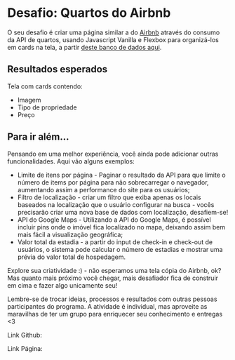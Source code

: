 # Desafio: Quartos do Airbnb

O seu desafio é criar uma página similar a do [Airbnb](https://www.airbnb.com.br/) através do consumo da API de quartos, usando Javascript Vanilla e Flexbox para organizá-los em cards na tela, a partir [deste banco de dados aqui](https://api.sheety.co/30b6e400-9023-4a15-8e6c-16aa4e3b1e72).

## Resultados esperados
Tela com cards contendo:
* Imagem
* Tipo de propriedade
* Preço

## Para ir além...

Pensando em uma melhor experiência, você ainda pode adicionar outras funcionalidades. Aqui vão alguns exemplos:

* Limite de itens por página - Paginar o resultado da API para que limite o número de items por página para não sobrecarregar o navegador, aumentando assim a performance do site para os usuários;
* Filtro de localização - criar um filtro que exiba apenas os locais baseados na localização que o usuário configurar na busca - vocês precisarão criar uma nova base de dados com localização, desafiem-se!
* API do Google Maps - Utilizando a API do Google Maps, é possível incluir pins onde o imóvel fica localizado no mapa, deixando assim bem mais fácil a visualização geográfica;
* Valor total da estadia - a partir do input de check-in e check-out de usuários, o sistema pode calcular o número de estadias e mostrar uma prévia do valor total de hospedagem.

Explore sua criatividade :) - não esperamos uma tela cópia do Airbnb, ok? Mas quanto mais próximo você chegar, mais desafiador fica de construir em cima e fazer algo unicamente seu!

Lembre-se de trocar ideias, processos e resultados com outras pessoas participantes do programa.
A atividade é individual, mas aproveite as maravilhas de ter um grupo para enriquecer seu conhecimento e entregas <3

Link Github: 

Link Página: 